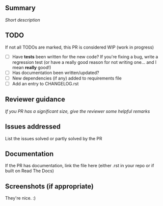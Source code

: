 ## Summary

*Short description*

## TODO

If not all TODOs are marked, this PR is considered WIP (work in progress)

- [ ] Have **tests** been written for the new code? If you're fixing a bug, write a regression test (or have a really good reason for not writing one... and I mean **really** good!)
- [ ] Has documentation been written/updated?
- [ ] New dependencies (if any) added to requirements file
- [ ] Add an entry to CHANGELOG.rst

## Reviewer guidance

*If you PR has a significant size, give the reviewer some helpful remarks*

## Issues addressed

List the issues solved or partly solved by the PR

## Documentation

If the PR has documentation, link the file here (either .rst in your repo or if built on Read The Docs)

## Screenshots (if appropriate)

They're nice. :)
